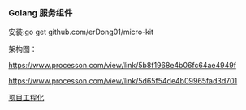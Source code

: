 ### Golang 服务组件

安装:go get  github.com/erDong01/micro-kit

架构图：

https://www.processon.com/view/link/5b8f1968e4b06fc64ae4949f

https://www.processon.com/view/link/5d65f54de4b09965fad3d701

[项目工程化]( https://github.com/golang-standards/project-layout)